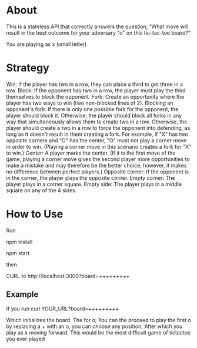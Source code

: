 # About

This is a stateless API that correctly answers the question, “What move will result in the best outcome for your adversary "o" on this tic-tac-toe board?”

You are playing as x (small letter)

# Strategy

Win: If the player has two in a row, they can place a third to get three in a row.
Block: If the opponent has two in a row, the player must play the third themselves to block the opponent.
Fork: Create an opportunity where the player has two ways to win (two non-blocked lines of 2).
Blocking an opponent's fork: If there is only one possible fork for the opponent, the player should block it. Otherwise, the player should block all forks in any way that simultaneously allows them to create two in a row. Otherwise, the player should create a two in a row to 
force the opponent into defending, as long as it doesn't result in them creating a fork. For example, if "X" has two opposite corners and "O" has the center, "O" must not play a corner move in order to win. (Playing a corner move in this scenario creates a fork for "X" to win.)
Center: A player marks the center. (If it is the first move of the game, playing a corner move gives the second player more opportunities to make a mistake and may therefore be the better choice; however, it makes no difference between perfect players.)
Opposite corner: If the opponent is in the corner, the player plays the opposite corner.
Empty corner: The player plays in a corner square.
Empty side: The player plays in a middle square on any of the 4 sides.


# How to Use

Run 

npm install

npm start

then

CURL to http://localhost:3000?board=+++++++++


## Example
If you run
    curl YOUR_URL?board=+++++++++

Which initializes the board. The for o;
You can the proceed to play the first o by replacing a + with an o, you can choose any position;
After which you play as x moving forward. This would be the most difficult game of tictactoe you ever played
